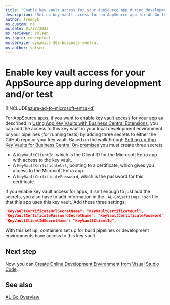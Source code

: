 ```yaml
---
title: "Enable key vault access for your AppSource App during development and/or test"
description: "Set up key vault access for an AppSource app for AL-Go for Business Central."
author: freddyk
ms.custom: na
ms.date: 01/27/2022
ms.reviewer: solsen
ms.topic: conceptual
ms.service: dynamics-365-business-central
ms.author: solsen
---
```


# Enable key vault access for your AppSource app during development and/or test

[!INCLUDE[azure-ad-to-microsoft-entra-id](~/../shared-content/shared/azure-ad-to-microsoft-entra-id.md)]

For AppSource apps, if you want to enable key vault access for your app as described in [Using App Key Vaults with Business Central Extensions](../developer/devenv-app-key-vault-overview.md), you can add the access to this key vault in your local development environment or your pipelines (for running tests) by adding three secrets to either the GitHub repo or your key vault. Based on the walkthrough [Setting up App Key Vaults for Business Central On-premises](../administration/setup-app-key-vault-onprem.md) you must create three secrets:

- A `KeyVaultClientId`, which is the Client ID for the Microsoft Entra app with access to the key vault.
- A `KeyVaultCertificateUrl`, pointing to a certificate, which gives you access to the Microsoft Entra app.
- A `KeyVaultCertificatePassword`, which is the password for this certificate.

If you enable key vault access for apps, it isn't enough to just add the secrets, you also have to add information in the `.AL-Go\settings.json` file that this app uses this key vault. Add these three settings:

```json
"KeyVaultCertificateUrlSecretName": "KeyVaultCertificateUrl",
"KeyVaultCertificatePasswordSecretName": "KeyVaultCertificatePassword",
"KeyVaultClientIdSecretName": "KeyVaultClientId",
```

With this set up, containers set up for build pipelines or development environments have access to this key vault.

## Next step

Now, you can [Create Online Development Environment from Visual Studio Code](algo-create-online-dev-env-vscode.md).

## See also

[AL-Go Overview](algo-overview.md)  